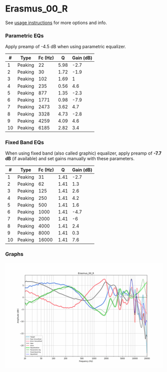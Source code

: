 # Erasmus_00_R
See [usage instructions](https://github.com/jaakkopasanen/AutoEq#usage) for more options and info.

### Parametric EQs
Apply preamp of -4.5 dB when using parametric equalizer.

|   # | Type    |   Fc (Hz) |    Q |   Gain (dB) |
|-----|---------|-----------|------|-------------|
|   1 | Peaking |        22 | 5.98 |        -2.7 |
|   2 | Peaking |        30 | 1.72 |        -1.9 |
|   3 | Peaking |       102 | 1.69 |         1   |
|   4 | Peaking |       235 | 0.56 |         4.6 |
|   5 | Peaking |       877 | 1.35 |        -2.3 |
|   6 | Peaking |      1771 | 0.98 |        -7.9 |
|   7 | Peaking |      2473 | 3.62 |         4.7 |
|   8 | Peaking |      3328 | 4.73 |        -2.8 |
|   9 | Peaking |      4259 | 4.09 |         4.6 |
|  10 | Peaking |      6185 | 2.82 |         3.4 |

### Fixed Band EQs
When using fixed band (also called graphic) equalizer, apply preamp of **-7.7 dB** (if available) and set gains manually with these parameters.

|   # | Type    |   Fc (Hz) |    Q |   Gain (dB) |
|-----|---------|-----------|------|-------------|
|   1 | Peaking |        31 | 1.41 |        -2.7 |
|   2 | Peaking |        62 | 1.41 |         1.3 |
|   3 | Peaking |       125 | 1.41 |         2.6 |
|   4 | Peaking |       250 | 1.41 |         4.2 |
|   5 | Peaking |       500 | 1.41 |         1.6 |
|   6 | Peaking |      1000 | 1.41 |        -4.7 |
|   7 | Peaking |      2000 | 1.41 |        -6   |
|   8 | Peaking |      4000 | 1.41 |         2.4 |
|   9 | Peaking |      8000 | 1.41 |         0.3 |
|  10 | Peaking |     16000 | 1.41 |         7.6 |

### Graphs
![](./Erasmus_00_R.png)
